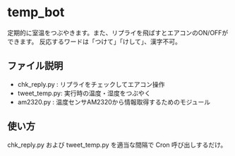 # temp_bot
定期的に室温をつぶやきます。また、リプライを飛ばすとエアコンのON/OFFができます。
反応するワードは「つけて」「けして」、漢字不可。

## ファイル説明
* chk_reply.py : リプライをチェックしてエアコン操作
* tweet_temp.py: 実行時の温度・湿度をつぶやく
* am2320.py    : 温度センサAM2320から情報取得するためのモジュール

## 使い方
chk_reply.py および tweet_temp.py を適当な間隔で Cron 呼び出しするだけ。
